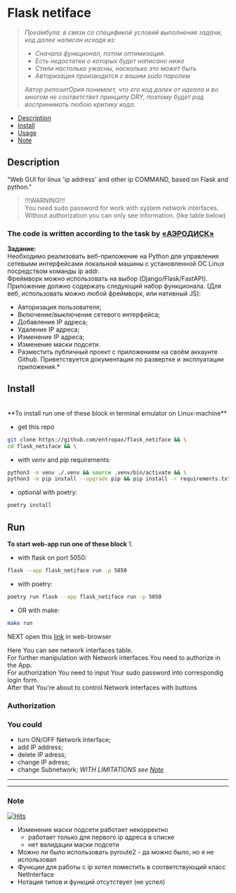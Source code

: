 <h1>Flask netiface</h1>

>*Преа́мбула: в связи со спецификой условий выполнения задачи, код далее написан исходя из:*
>   - *Сначала функционал, потом оптимизация.*
>   - *Есть недостатки о которых будет написано ниже*
>   - *Стили настолько ужасны, насколько это может быть*
>   - *Авторизация производится с вашим sudo паролем*
>
> *Автор репозитОрия понимaeт, что его код далек от идеала и во многом не соответствет принципу DRY, поэтому будет рад воспринимать любою критику кода.*

<!-- [_TOC_] -->
- [Description](#description)
- [Install](#install)
- [Usage](#run)
- [Note](#note)

## Description ##
"Web GUI for linux 'ip address' and other ip COMMAND, based on Flask and python."

> !!!WARNING!!! \
> You need sudo password for work with system network interfaces.
> Without authorization you can only see information. (like table below)

### The code is written according to the task by [«АЭРОДИСК»](https://aerodisk.ru/)
**Задание:**<br>
Необходимо реализовать веб-приложение на Python для управления сетевыми
интерфейсами локальной машины с установленной ОС Linux посредством
команды ip addr. \
Фреймворк можно использовать на выбор (Django/Flask/FastAPI).
Приложение должно содержать следующий набор функционала.
(Для веб, использовать можно любой фреймворк, или нативный JS):
- Авторизация пользователя;
- Включение/выключение сетевого интерфейса;
- Добавление IP адреса;
- Удаление IP адреса;
- Изменение IP адреса;
- Изменение маски подсети.
- Разместить публичный проект с приложением на своём аккаунте Github. Приветствуется документация по развертке и эксплуатации  приложения.*

## Install ##
<br>
**To install run one of these block in terminal emulator on Linux-machine**

- get this repo
```sh
git clone https://github.com/entropax/flask_netiface && \
cd flask_netiface && \
```
- with *venv* and *pip* requirements:
```sh
python3 -m venv ./.venv && source .venv/bin/activate && \
python3 -m pip install --upgrade pip && pip install -r requirements.txt
```

- optional with poetry:
```sh
poetry install
```

## Run ##
**To start web-app run one of these block**
1.
- with flask on port 5050:
```sh
flask --app flask_netiface run -p 5050
```
- with poetry:
```sh
poetry run flask --app flask_netiface run -p 5050
```
- OR with make:
```sh
make run
```
NEXT open this [link](`http://127.0.0.1:5005/`) in web-browser<br>

Here You can see network interfaces table. \
For further manipulation with Network interfaces You need to authorize in the App. \
For authorization You need to input Your sudo password into correspondig login form. \
After that You're about to control Network interfaces with buttons<br>
### Authorization

### **You could**
- turn ON/OFF Network Interface;
- add IP address;
- delete IP adress;
- change IP adress;
- change Subnetwork; *WITH LIMITATIONS see [Note](#note)*

----
----
### Note
[![Hits](https://hits.seeyoufarm.com/api/count/incr/badge.svg?url=https%3A%2F%2Fgithub.com%2Fentropax%2Fflask_netiface&count_bg=%2379C83D&title_bg=%23555555&icon=&icon_color=%23E7E7E7&title=visits&edge_flat=false)](https://hits.seeyoufarm.com)

* Изменение маски подсети работает некорректно
  * работает только для первого ip адреcа в списке
  * нет валидации маски подсети
* Можно ли было использовать pyroute2 - да можно было, но я не использовал
* Функции для работы с ip хотел поместить в соответствующий класс NetInterface
* Нотация типов и функций отсутствует (не успел)
